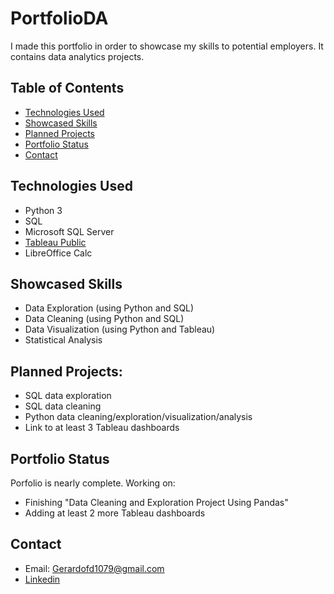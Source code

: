 # PortfolioDA
I made this portfolio in order to showcase my skills to potential employers. It contains data analytics projects.

## Table of Contents
* [Technologies Used](#technologies-used)
* [Showcased Skills](#showcased-skills)
* [Planned Projects](#planned-projects)
* [Portfolio Status](#portfolio-status)
* [Contact](#contact)

## Technologies Used
- Python 3
- SQL
- Microsoft SQL Server
- [Tableau Public](https://public.tableau.com/views/COVIDInfectionsDeathsDashboard/Dashboard1?:language=en-US&:retry=yes&:display_count=n&:origin=viz_share_link)
- LibreOffice Calc

## Showcased Skills
- Data Exploration (using Python and SQL)
- Data Cleaning (using Python and SQL)
- Data Visualization (using Python and Tableau)
- Statistical Analysis

## Planned Projects:
- SQL data exploration
- SQL data cleaning
- Python data cleaning/exploration/visualization/analysis
- Link to at least 3 Tableau dashboards

## Portfolio Status
Porfolio is nearly complete.
Working on:
- Finishing "Data Cleaning and Exploration Project Using Pandas"
- Adding at least 2 more Tableau dashboards

## Contact
- Email: Gerardofd1079@gmail.com
- [Linkedin](linkedin.com/in/gerardo-fernandez/)
